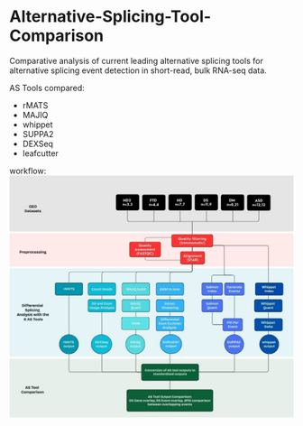 # Alternative-Splicing-Tool-Comparison
Comparative analysis of current leading alternative splicing tools for alternative splicing event detection in short-read, bulk RNA-seq data.

AS Tools compared:
- rMATS
- MAJIQ
- whippet
- SUPPA2
- DEXSeq
- leafcutter



workflow:
![image alt](https://github.com/crheys/Alternative-Splicing-Tool-Comparison/blob/main/workflow.jpg?raw=true)
